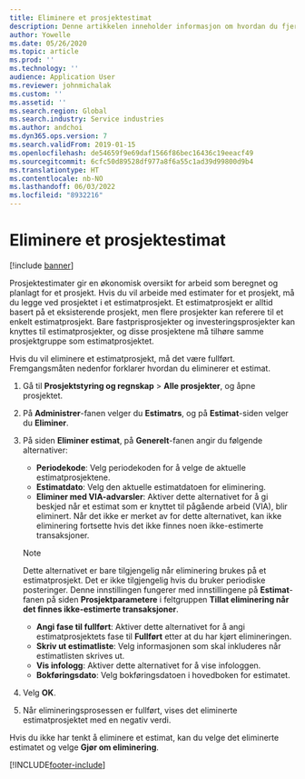```yaml
---
title: Eliminere et prosjektestimat
description: Denne artikkelen inneholder informasjon om hvordan du fjerner et prosjektestimat etter at det er fullført.
author: Yowelle
ms.date: 05/26/2020
ms.topic: article
ms.prod: ''
ms.technology: ''
audience: Application User
ms.reviewer: johnmichalak
ms.custom: ''
ms.assetid: ''
ms.search.region: Global
ms.search.industry: Service industries
ms.author: andchoi
ms.dyn365.ops.version: 7
ms.search.validFrom: 2019-01-15
ms.openlocfilehash: de54659f9e69daf1566f86bec16436c19eeacf49
ms.sourcegitcommit: 6cfc50d89528df977a8f6a55c1ad39d99800d9b4
ms.translationtype: HT
ms.contentlocale: nb-NO
ms.lasthandoff: 06/03/2022
ms.locfileid: "8932216"
---
```

# <a name="eliminate-a-project-estimate"></a>Eliminere et prosjektestimat

[!include [banner](../includes/banner.md)]

Prosjektestimater gir en økonomisk oversikt for arbeid som beregnet og planlagt for et prosjekt. Hvis du vil arbeide med estimater for et prosjekt, må du legge ved prosjektet i et estimatprosjekt. Et estimatprosjekt er alltid basert på et eksisterende prosjekt, men flere prosjekter kan referere til et enkelt estimatprosjekt. Bare fastprisprosjekter og investeringsprosjekter kan knyttes til estimatprosjekter, og disse prosjektene må tilhøre samme prosjektgruppe som estimatprosjektet.

Hvis du vil eliminere et estimatprosjekt, må det være fullført. Fremgangsmåten nedenfor forklarer hvordan du eliminerer et estimat.

1. Gå til **Prosjektstyring og regnskap** > **Alle prosjekter**, og åpne prosjektet. 
2. På **Administrer**-fanen velger du **Estimatrs**, og på **Estimat**-siden velger du **Eliminer**.
3. På siden **Eliminer estimat**, på **Generelt**-fanen angir du følgende alternativer:

   - **Periodekode**: Velg periodekoden for å velge de aktuelle estimatprosjektene. 
   - **Estimatdato**: Velg den aktuelle estimatdatoen for eliminering.
   - **Eliminer med VIA-advarsler**: Aktiver dette alternativet for å gi beskjed når et estimat som er knyttet til pågående arbeid (VIA), blir eliminert. Når det ikke er merket av for dette alternativet, kan ikke eliminering fortsette hvis det ikke finnes noen ikke-estimerte transaksjoner. 
   > [!NOTE]
   > Dette alternativet er bare tilgjengelig når eliminering brukes på et estimatprosjekt. Det er ikke tilgjengelig hvis du bruker periodiske posteringer. Denne innstillingen fungerer med innstillingene på **Estimat**-fanen på siden **Prosjektparametere** i feltgruppen **Tillat eliminering når det finnes ikke-estimerte transaksjoner**.
   - **Angi fase til fullført**: Aktiver dette alternativet for å angi estimatprosjektets fase til **Fullført** etter at du har kjørt elimineringen.
   - **Skriv ut estimatliste**: Velg informasjonen som skal inkluderes når estimatlisten skrives ut.
   - **Vis infologg**: Aktiver dette alternativet for å vise infologgen.
   - **Bokføringsdato**: Velg bokføringsdatoen i hovedboken for estimatet.

4.  Velg **OK**.
5. Når elimineringsprosessen er fullført, vises det eliminerte estimatprosjektet med en negativ verdi. 

Hvis du ikke har tenkt å eliminere et estimat, kan du velge det eliminerte estimatet og velge **Gjør om eliminering**.   


[!INCLUDE[footer-include](../includes/footer-banner.md)]